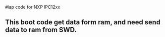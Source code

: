 #iap code for NXP lPC12xx

## This boot code get data form ram, and need send data to ram from SWD.

